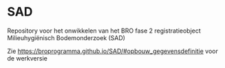 # SAD
Repository voor het onwikkelen van het BRO fase 2 registratieobject Milieuhygiënisch Bodemonderzoek (SAD)

Zie https://broprogramma.github.io/SAD/#opbouw_gegevensdefinitie voor de werkversie
